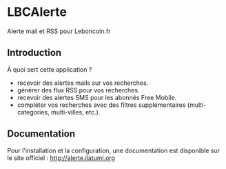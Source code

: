 LBCAlerte
======

Alerte mail et RSS pour Leboncoin.fr

## Introduction

À quoi sert cette application ?
* recevoir des alertes mails sur vos recherches.
* générer des flux RSS pour vos recherches.
* recevoir des alertes SMS pour les abonnés Free Mobile.
* compléter vos recherches avec des filtres supplémentaires (multi-categories, multi-villes, etc.).

## Documentation

Pour l'installation et la configuration, une documentation est disponible sur le site officiel :
http://alerte.ilatumi.org
